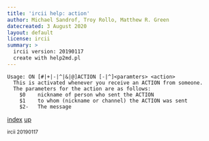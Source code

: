 ```yaml
---
title: 'ircii help: action'
author: Michael Sandrof, Troy Rollo, Matthew R. Green
datecreated: 3 August 2020
layout: default
license: ircii
summary: >
  ircii version: 20190117
  create with help2md.pl
---
```

```
Usage: ON [#|+|-|^|&|@]ACTION [-|^]<paramters> <action>
  This is activated whenever you receive an ACTION from someone.
  The parameters for the action are as follows:
    $0    nickname of person who sent the ACTION
    $1    to whom (nickname or channel) the ACTION was sent
    $2-   The message
```

[index](index.html)
[up](..)

<small> ircii 20190117 </small>
